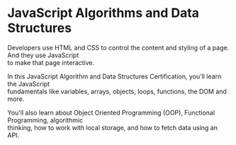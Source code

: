 <h1>JavaScript Algorithms and Data Structures</h1>

<p>Developers use HTML and CSS to control the content and styling of a page. And they use JavaScript<br>
to make that page interactive.</p>

<p>In this JavaScript Algorithm and Data Structures Certification, you'll learn the JavaScript<br>
fundamentals like variables, arrays, objects, loops, functions, the DOM and more.</p>

<p>You'll also learn about Object Oriented Programming (OOP), Functional Programming, algorithmic<br>
thinking, how to work with local storage, and how to fetch data using an API.</p>
